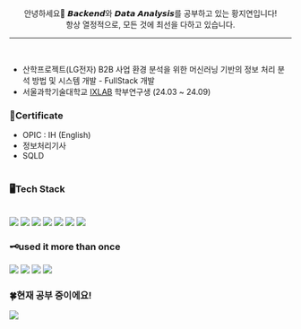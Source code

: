 <div align=center>안녕하세요🙌 𝘽𝙖𝙘𝙠𝙚𝙣𝙙와 𝘿𝙖𝙩𝙖 𝘼𝙣𝙖𝙡𝙮𝙨𝙞𝙨를 공부하고 있는 황지연입니다!<br> 항상 열정적으로, 모든 것에 최선을 다하고 있습니다. </div>
<hr/>
<br/>


* 산학프로젝트(LG전자) B2B 사업 환경 분석을 위한 머신러닝 기반의 정보 처리 분석 방법 및 시스템 개발 - FullStack 개발 
* 서울과학기술대학교 [IXLAB](http://ixlab.seoultech.ac.kr/) 학부연구생 (24.03 ~ 24.09)


### 🪪Certificate
* OPIC : IH (English)
* 정보처리기사
* SQLD
<br><br>

  
<div align=left> <h3>🖥️Tech Stack</h3><br> 
  <img src="https://img.shields.io/badge/html5-E34F26?style=flat&logo=html5&logoColor=white"> 
  <img src="https://img.shields.io/badge/css-1572B6?style=flat&logo=css3&logoColor=white"> 
  <img src="https://img.shields.io/badge/javascript-F7DF1E?style=flat&logo=javascript&logoColor=black">
  <img src="https://img.shields.io/badge/java-007396?style=flat&logo=java&logoColor=white">
  <img src="https://img.shields.io/badge/python-3776AB?style=flat&logo=python&logoColor=white">
  <img src="https://img.shields.io/badge/react-61DAFB?style=flat&logo=react&logoColor=black"> 
  <img src="https://img.shields.io/badge/mysql-4479A1?style=flat&logo=mysql&logoColor=white">
  
<br>

  
  <h3>🗝️used it more than once</h3>
  <img src="https://img.shields.io/badge/node.js-339933?style=flat&logo=Node.js&logoColor=white">
  <img src="https://img.shields.io/badge/express-000000?style=flat&logo=express&logoColor=white">
  <img src="https://img.shields.io/badge/flask-000000?style=flat&logo=flask&logoColor=white">
  <img src="https://img.shields.io/badge/mongoDB-47A248?style=flat&logo=MongoDB&logoColor=white">
<br>
  <h3>🍀현재 공부 중이에요!</h3>
  <img src="https://img.shields.io/badge/Spring-6DB33F?style=flat&logo=Spring&logoColor=white"></div>




